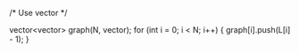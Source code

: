 
/*
  Use vector
*/

vector<vector<int>> graph(N, vector<int>);
for (int i = 0; i < N; i++) {
  graph[i].push(L[i] - 1);
}
